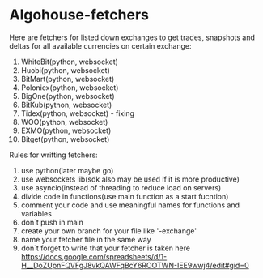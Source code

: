 # Algohouse-fetchers

Here are fetchers for listed down exchanges to get trades, snapshots and deltas for all available currencies on certain exchange:
 1. WhiteBit(python, websocket)
 2. Huobi(python, websocket)
 3. BitMart(python, websocket)
 4. Poloniex(python, websocket)
 5. BigOne(python, websocket)
 6. BitKub(python, websocket)
 7. Tidex(python, websocket) - fixing
 8. WOO(python, websocket)
 9. EXMO(python, websocket)
10. Bitget(python, websocket) 
 
Rules for writting fetchers:
  1. use python(later maybe go)
  2. use websockets lib(sdk also may be used if it is more productive)
  3. use asyncio(instead of threading to reduce load on servers)
  4. divide code in functions(use main function as a start fucntion)
  5. comment your code and use meaningful names for functions and variables
  6. don`t push in main
  7. create your own branch for your file like '<your exchange name>-exchange'
  8. name your fetcher file in the same way
  9. don`t forget to write that your fetcher is taken here https://docs.google.com/spreadsheets/d/1-H__DoZUpnFQVFgJ8vkQAWFqBcY6ROOTWN-IEE9wwj4/edit#gid=0
 
